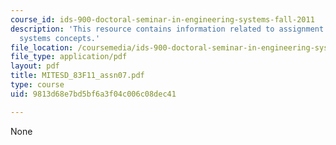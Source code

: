 ```yaml
---
course_id: ids-900-doctoral-seminar-in-engineering-systems-fall-2011
description: 'This resource contains information related to assignment 7: practicing
  systems concepts.'
file_location: /coursemedia/ids-900-doctoral-seminar-in-engineering-systems-fall-2011/9813d68e7bd5bf6a3f04c006c08dec41_MITESD_83F11_assn07.pdf
file_type: application/pdf
layout: pdf
title: MITESD_83F11_assn07.pdf
type: course
uid: 9813d68e7bd5bf6a3f04c006c08dec41

---
```

None
